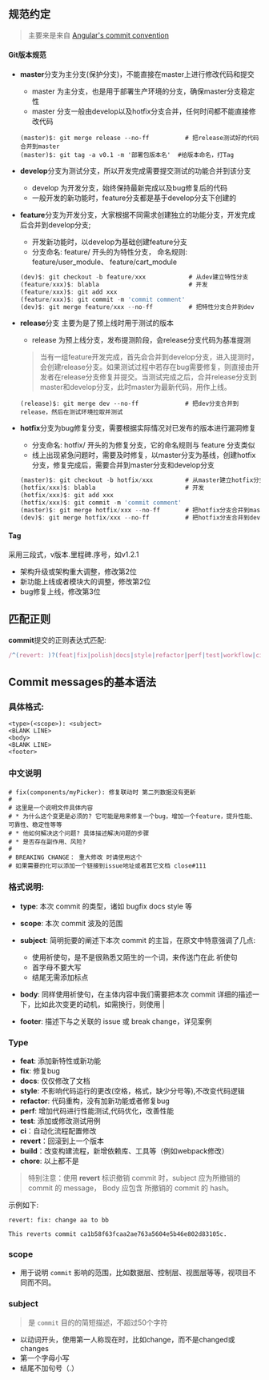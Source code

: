 ## 规范约定

> 主要来是来自 [Angular's commit convention](https://github.com/conventional-changelog/conventional-changelog/tree/master/packages/conventional-changelog-angular)

#### Git版本规范

- **master**分支为主分支(保护分支)，不能直接在master上进行修改代码和提交

  + master 为主分支，也是用于部署生产环境的分支，确保master分支稳定性
  + master 分支一般由develop以及hotfix分支合并，任何时间都不能直接修改代码

  ```
  (master)$: git merge release --no-ff          # 把release测试好的代码合并到master
  (master)$: git tag -a v0.1 -m '部署包版本名'  #给版本命名，打Tag

  ```

- **develop**分支为测试分支，所以开发完成需要提交测试的功能合并到该分支

  + develop 为开发分支，始终保持最新完成以及bug修复后的代码
  + 一般开发的新功能时，feature分支都是基于develop分支下创建的

- **feature**分支为开发分支，大家根据不同需求创建独立的功能分支，开发完成后合并到develop分支;

  + 开发新功能时，以develop为基础创建feature分支
  + 分支命名: feature/ 开头的为特性分支， 命名规则: feature/user_module、 feature/cart_module

  ``` javascript
  (dev)$: git checkout -b feature/xxx            # 从dev建立特性分支
  (feature/xxx)$: blabla                         # 开发
  (feature/xxx)$: git add xxx
  (feature/xxx)$: git commit -m 'commit comment'
  (dev)$: git merge feature/xxx --no-ff          # 把特性分支合并到dev

  ```
- **release**分支 主要为是了预上线时用于测试的版本

  + release 为预上线分支，发布提测阶段，会release分支代码为基准提测

  > 当有一组feature开发完成，首先会合并到develop分支，进入提测时，会创建release分支。如果测试过程中若存在bug需要修复，则直接由开发者在release分支修复并提交。当测试完成之后，合并release分支到master和develop分支，此时master为最新代码，用作上线。

  ```
  (release)$: git merge dev --no-ff             # 把dev分支合并到release，然后在测试环境拉取并测试
  ```

- **hotfix**分支为bug修复分支，需要根据实际情况对已发布的版本进行漏洞修复

  + 分支命名: hotfix/ 开头的为修复分支，它的命名规则与 feature 分支类似
  + 线上出现紧急问题时，需要及时修复，以master分支为基线，创建hotfix分支，修复完成后，需要合并到master分支和develop分支

  ``` javascript
  (master)$: git checkout -b hotfix/xxx         # 从master建立hotfix分支
  (hotfix/xxx)$: blabla                         # 开发
  (hotfix/xxx)$: git add xxx
  (hotfix/xxx)$: git commit -m 'commit comment'
  (master)$: git merge hotfix/xxx --no-ff       # 把hotfix分支合并到master，并上线到生产环境
  (dev)$: git merge hotfix/xxx --no-ff          # 把hotfix分支合并到dev，同步代码

  ```

#### Tag
采用三段式，v版本.里程碑.序号，如v1.2.1

- 架构升级或架构重大调整，修改第2位
- 新功能上线或者模块大的调整，修改第2位
- bug修复上线，修改第3位

## 匹配正则

**commit**提交的正则表达式匹配:

``` javascript
/^(revert: )?(feat|fix|polish|docs|style|refactor|perf|test|workflow|ci|chore|types)(\(.+\))?: .{1,50}/
```

## Commit messages的基本语法

### 具体格式:

```
<type>(<scope>): <subject>
<BLANK LINE>
<body>
<BLANK LINE>
<footer>
```

### 中文说明

```
# fix(components/myPicker): 修复联动时 第二列数据没有更新
#
# 这里是一个说明文件具体内容
# * 为什么这个变更是必须的? 它可能是用来修复一个bug，增加一个feature，提升性能、可靠性、稳定性等等
# * 他如何解决这个问题? 具体描述解决问题的步骤
# * 是否存在副作用、风险?
#
# BREAKING CHANGE： 重大修改 时请使用这个
# 如果需要的化可以添加一个链接到issue地址或者其它文档 close#111

```
### 格式说明:

+ **type**: 本次 commit 的类型，诸如 bugfix docs style 等
+ **scope**: 本次 commit 波及的范围
+ **subject**: 简明扼要的阐述下本次 commit 的主旨，在原文中特意强调了几点:

  - 使用祈使句，是不是很熟悉又陌生的一个词，来传送门在此 祈使句
  - 首字母不要大写
  - 结尾无需添加标点

+ **body**: 同样使用祈使句，在主体内容中我们需要把本次 commit 详细的描述一下，比如此次变更的动机，如需换行，则使用 |
+ **footer**: 描述下与之关联的 issue 或 break change，详见案例

### Type

+ **feat**: 添加新特性或新功能
+ **fix**: 修复bug
+ **docs**: 仅仅修改了文档
+ **style**: 不影响代码运行的更改(空格，格式，缺少分号等),不改变代码逻辑
+ **refactor**: 代码重构，没有加新功能或者修复bug
+ **perf**: 增加代码进行性能测试,代码优化，改善性能
+ **test**: 添加或修改测试用例
+ **ci**：自动化流程配置修改
+ **revert**：回滚到上一个版本
+ **build**：改变构建流程，新增依赖库、工具等（例如webpack修改）
+ **chore**: 以上都不是

> 特别注意：使用 **revert** 标识撤销 commit 时，subject 应为所撤销的 commit 的 message， Body 应包含 所撤销的 commit 的 hash。

示例如下:

```
revert: fix: change aa to bb

This reverts commit ca1b58f63fcaa2ae763a5604e5b46e802d83105c.

```

### scope

  - 用于说明 `commit` 影响的范围，比如数据层、控制层、视图层等等，视项目不同而不同。

### subject
  > 是 `commit` 目的的简短描述，不超过50个字符

  - 以动词开头，使用第一人称现在时，比如change，而不是changed或changes
  - 第一个字母小写
  - 结尾不加句号（.）
